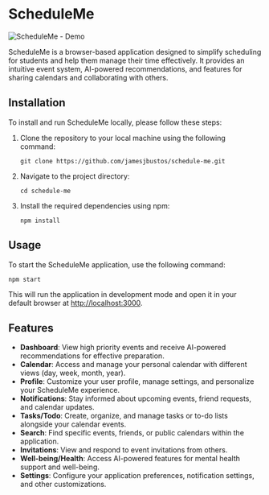 # ScheduleMe

![ScheduleMe - Demo](https://github.com/jamesjbustos/schedule-me/assets/45052719/4d690456-e554-45e0-964e-cda7453b18c9)

ScheduleMe is a browser-based application designed to simplify scheduling for students and help them manage their time effectively. It provides an intuitive event system, AI-powered recommendations, and features for sharing calendars and collaborating with others.

## Installation

To install and run ScheduleMe locally, please follow these steps:

1. Clone the repository to your local machine using the following command:
   ```
   git clone https://github.com/jamesjbustos/schedule-me.git
   ```

2. Navigate to the project directory:
   ```
   cd schedule-me
   ```

3. Install the required dependencies using npm:
   ```
   npm install
   ```

## Usage

To start the ScheduleMe application, use the following command:

```
npm start
```

This will run the application in development mode and open it in your default browser at [http://localhost:3000](http://localhost:3000).

## Features

- **Dashboard**: View high priority events and receive AI-powered recommendations for effective preparation.
- **Calendar**: Access and manage your personal calendar with different views (day, week, month, year).
- **Profile**: Customize your user profile, manage settings, and personalize your ScheduleMe experience.
- **Notifications**: Stay informed about upcoming events, friend requests, and calendar updates.
- **Tasks/Todo**: Create, organize, and manage tasks or to-do lists alongside your calendar events.
- **Search**: Find specific events, friends, or public calendars within the application.
- **Invitations**: View and respond to event invitations from others.
- **Well-being/Health**: Access AI-powered features for mental health support and well-being.
- **Settings**: Configure your application preferences, notification settings, and other customizations.
  
